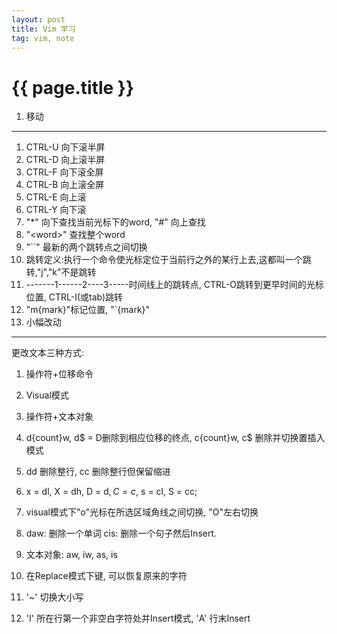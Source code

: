 ```yaml
---
layout: post
title: Vim 学习
tag: vim, note
---
```

{{ page.title }}
============

1.  移动
--------------
1.  CTRL-U 向下滚半屏
2.  CTRL-D 向上滚半屏
3.  CTRL-F 向下滚全屏
4.  CTRL-B 向上滚全屏
5.  CTRL-E 向上滚
6.  CTRL-Y 向下滚
7.  "*" 向下查找当前光标下的word, "#" 向上查找
8.  "\<word\>" 查找整个word
9.  "\`\`" 最新的两个跳转点之间切换
10. 跳转定义:执行一个命令使光标定位于当前行之外的某行上去,这都叫一个跳转,"j","k"不是跳转
11. -------1------2----3-----时间线上的跳转点, CTRL-O跳转到更早时间的光标位置, CTRL-I(或tab)跳转
12. "m{mark}"标记位置, "\`{mark}"
2.  小幅改动
------------
更改文本三种方式:  
1.  操作符+位移命令
2.  Visual模式 
3.  操作符+文本对象

0. d{count}w, d$ = D删除到相应位移的终点, c{count}w, c$ 删除并切换置插入模式
1. dd 删除整行, cc 删除整行但保留缩进
2. x = dl, X = dh, D = d$, C = c$, s = cl, S = cc;
3. visual模式下"o"光标在所选区域角线之间切换, "O"左右切换
4. daw: 删除一个单词 cis: 删除一个句子然后Insert.
5. 文本对象: aw, iw, as, is
6. 在Replace模式下<backspace>键, 可以恢复原来的字符
7. '~' 切换大小写
8. 'I' 所在行第一个非空白字符处并Insert模式, 'A' 行末Insert
